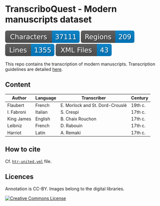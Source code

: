 # TranscriboQuest - Modern manuscripts dataset

![characters badge](badges/characters.svg) ![regions badge](badges/regions.svg) ![lines badge](badges/lines.svg) ![files badge](badges/files.svg)

This repo contains the transcription of modern manuscripts. Transcription guidelines are detailed [here](https://github.com/gabays/TranscriboQuest_Modern/blob/main/guidelines.pdf).

## Content

| Author     | Language | Transcriber                     | Century |
|------------|----------|---------------------------------|---------|
| Flaubert   | French   | E. Morlock and St. Dord-Crouslé | 19th c. |
| I. Fabroni | Italian  | S. Crespi                       | 17th c. |
| King James | English  | B. Chaix Rouchon                | 17th c. |
| Leibniz    | French   | D. Rabouin                      | 17th c. |
| Harriot    | Latin    | A. Remaki                       | 17th c. |


## How to cite

Cf. [`htr-united.yml`](https://github.com/gabays/TranscriboQuest_Modern/blob/main/htr-united.yml) file.

## Licences
Annotation is CC-BY. Images belong to the digital libraries.

<a rel="license" href="https://creativecommons.org/licenses/by/2.0"><img alt="Creative Commons License" style="border-width:0" src="https://i.creativecommons.org/l/by/2.0/88x31.png" /></a><br />